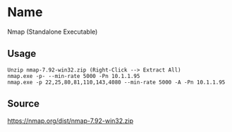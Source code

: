 # Name
Nmap (Standalone Executable)

## Usage
```
Unzip nmap-7.92-win32.zip (Right-Click --> Extract All)
nmap.exe -p- --min-rate 5000 -Pn 10.1.1.95
nmap.exe -p 22,25,80,81,110,143,4080 --min-rate 5000 -A -Pn 10.1.1.95
```

## Source
https://nmap.org/dist/nmap-7.92-win32.zip

